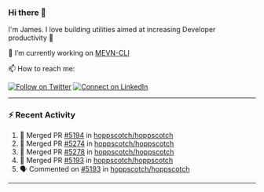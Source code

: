 ### Hi there 👋

I'm James. I love building utilities aimed at increasing Developer productivity :raised_hands: 

🔭 I’m currently working on [MEVN-CLI](https://github.com/madlabsinc/mevn-cli)

📫 How to reach me:

[![Follow on Twitter](https://img.shields.io/badge/--twitter?label=Twitter&logo=Twitter&style=social)](https://twitter.com/james_madhacks) [![Connect on LinkedIn](https://img.shields.io/badge/--linkedin?label=LinkedIn&logo=LinkedIn&style=social)](https://www.linkedin.com/in/jamesgeorge007)

---

### :zap: Recent Activity

<!--START_SECTION:activity-->
1. 🎉 Merged PR [#5194](https://github.com/hoppscotch/hoppscotch/pull/5194) in [hoppscotch/hoppscotch](https://github.com/hoppscotch/hoppscotch)
2. 🎉 Merged PR [#5274](https://github.com/hoppscotch/hoppscotch/pull/5274) in [hoppscotch/hoppscotch](https://github.com/hoppscotch/hoppscotch)
3. 🎉 Merged PR [#5278](https://github.com/hoppscotch/hoppscotch/pull/5278) in [hoppscotch/hoppscotch](https://github.com/hoppscotch/hoppscotch)
4. 🎉 Merged PR [#5193](https://github.com/hoppscotch/hoppscotch/pull/5193) in [hoppscotch/hoppscotch](https://github.com/hoppscotch/hoppscotch)
5. 🗣 Commented on [#5193](https://github.com/hoppscotch/hoppscotch/pull/5193#issuecomment-3126340607) in [hoppscotch/hoppscotch](https://github.com/hoppscotch/hoppscotch)
<!--END_SECTION:activity-->

---

<!--
**jamesgeorge007/jamesgeorge007** is a ✨ _special_ ✨ repository because its `README.md` (this file) appears on your GitHub profile.

Here are some ideas to get you started:

- 🌱 I’m currently learning ...
- 👯 I’m looking to collaborate on ...
- 🤔 I’m looking for help with ...
- 💬 Ask me about ...
- 😄 Pronouns: ...
- ⚡ Fun fact: ...
-->
